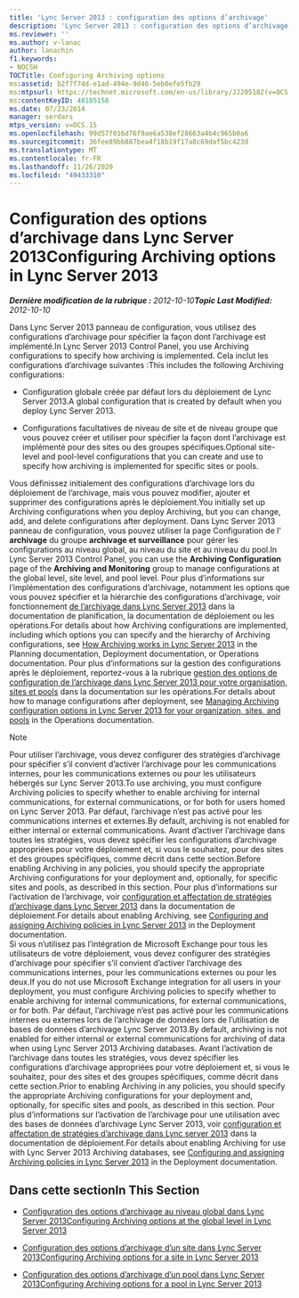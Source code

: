```yaml
---
title: 'Lync Server 2013 : configuration des options d’archivage'
description: 'Lync Server 2013 : configuration des options d’archivage.'
ms.reviewer: ''
ms.author: v-lanac
author: lanachin
f1.keywords:
- NOCSH
TOCTitle: Configuring Archiving options
ms:assetid: b2f7f74d-e1ad-494e-9d46-5eb0efe5fb29
ms:mtpsurl: https://technet.microsoft.com/en-us/library/JJ205182(v=OCS.15)
ms:contentKeyID: 48185158
ms.date: 07/23/2014
manager: serdars
mtps_version: v=OCS.15
ms.openlocfilehash: 99d57f016d76f9ae6a538ef28663a4b4c965b0a6
ms.sourcegitcommit: 36fee89bb887bea4f18b19f17a8c69daf5bc423d
ms.translationtype: MT
ms.contentlocale: fr-FR
ms.lasthandoff: 11/26/2020
ms.locfileid: "49433310"
---
```

# <a name="configuring-archiving-options-in-lync-server-2013"></a><span data-ttu-id="a9f2f-103">Configuration des options d’archivage dans Lync Server 2013</span><span class="sxs-lookup"><span data-stu-id="a9f2f-103">Configuring Archiving options in Lync Server 2013</span></span>

<div data-xmlns="http://www.w3.org/1999/xhtml">

<div class="topic" data-xmlns="http://www.w3.org/1999/xhtml" data-msxsl="urn:schemas-microsoft-com:xslt" data-cs="https://msdn.microsoft.com/">

<div data-asp="https://msdn2.microsoft.com/asp">



</div>

<div id="mainSection">

<div id="mainBody"><span data-ttu-id="a9f2f-104">

<span> </span></span><span class="sxs-lookup"><span data-stu-id="a9f2f-104">

<span> </span></span></span>

<span data-ttu-id="a9f2f-105">_**Dernière modification de la rubrique :** 2012-10-10_</span><span class="sxs-lookup"><span data-stu-id="a9f2f-105">_**Topic Last Modified:** 2012-10-10_</span></span>

<span data-ttu-id="a9f2f-106">Dans Lync Server 2013 panneau de configuration, vous utilisez des configurations d’archivage pour spécifier la façon dont l’archivage est implémenté.</span><span class="sxs-lookup"><span data-stu-id="a9f2f-106">In Lync Server 2013 Control Panel, you use Archiving configurations to specify how archiving is implemented.</span></span> <span data-ttu-id="a9f2f-107">Cela inclut les configurations d’archivage suivantes :</span><span class="sxs-lookup"><span data-stu-id="a9f2f-107">This includes the following Archiving configurations:</span></span>

  - <span data-ttu-id="a9f2f-108">Configuration globale créée par défaut lors du déploiement de Lync Server 2013.</span><span class="sxs-lookup"><span data-stu-id="a9f2f-108">A global configuration that is created by default when you deploy Lync Server 2013.</span></span>

  - <span data-ttu-id="a9f2f-109">Configurations facultatives de niveau de site et de niveau groupe que vous pouvez créer et utiliser pour spécifier la façon dont l’archivage est implémenté pour des sites ou des groupes spécifiques.</span><span class="sxs-lookup"><span data-stu-id="a9f2f-109">Optional site-level and pool-level configurations that you can create and use to specify how archiving is implemented for specific sites or pools.</span></span>

<span data-ttu-id="a9f2f-110">Vous définissez initialement des configurations d’archivage lors du déploiement de l’archivage, mais vous pouvez modifier, ajouter et supprimer des configurations après le déploiement.</span><span class="sxs-lookup"><span data-stu-id="a9f2f-110">You initially set up Archiving configurations when you deploy Archiving, but you can change, add, and delete configurations after deployment.</span></span> <span data-ttu-id="a9f2f-111">Dans Lync Server 2013 panneau de configuration, vous pouvez utiliser la page Configuration de l' **archivage** du groupe **archivage et surveillance** pour gérer les configurations au niveau global, au niveau du site et au niveau du pool.</span><span class="sxs-lookup"><span data-stu-id="a9f2f-111">In Lync Server 2013 Control Panel, you can use the **Archiving Configuration** page of the **Archiving and Monitoring** group to manage configurations at the global level, site level, and pool level.</span></span> <span data-ttu-id="a9f2f-112">Pour plus d’informations sur l’implémentation des configurations d’archivage, notamment les options que vous pouvez spécifier et la hiérarchie des configurations d’archivage, voir fonctionnement [de l’archivage dans Lync Server 2013](lync-server-2013-how-archiving-works.md) dans la documentation de planification, la documentation de déploiement ou les opérations.</span><span class="sxs-lookup"><span data-stu-id="a9f2f-112">For details about how Archiving configurations are implemented, including which options you can specify and the hierarchy of Archiving configurations, see [How Archiving works in Lync Server 2013](lync-server-2013-how-archiving-works.md) in the Planning documentation, Deployment documentation, or Operations documentation.</span></span> <span data-ttu-id="a9f2f-113">Pour plus d’informations sur la gestion des configurations après le déploiement, reportez-vous à la rubrique [gestion des options de configuration de l’archivage dans Lync Server 2013 pour votre organisation, sites et pools](lync-server-2013-managing-archiving-configuration-options-for-your-organization-sites-and-pools.md) dans la documentation sur les opérations.</span><span class="sxs-lookup"><span data-stu-id="a9f2f-113">For details about how to manage configurations after deployment, see [Managing Archiving configuration options in Lync Server 2013 for your organization, sites, and pools](lync-server-2013-managing-archiving-configuration-options-for-your-organization-sites-and-pools.md) in the Operations documentation.</span></span>

<div>


> [!NOTE]  
> <span data-ttu-id="a9f2f-114">Pour utiliser l’archivage, vous devez configurer des stratégies d’archivage pour spécifier s’il convient d’activer l’archivage pour les communications internes, pour les communications externes ou pour les utilisateurs hébergés sur Lync Server 2013.</span><span class="sxs-lookup"><span data-stu-id="a9f2f-114">To use archiving, you must configure Archiving policies to specify whether to enable archiving for internal communications, for external communications, or for both for users homed on Lync Server 2013.</span></span> <span data-ttu-id="a9f2f-115">Par défaut, l’archivage n’est pas activé pour les communications internes et externes.</span><span class="sxs-lookup"><span data-stu-id="a9f2f-115">By default, archiving is not enabled for either internal or external communications.</span></span> <span data-ttu-id="a9f2f-116">Avant d’activer l’archivage dans toutes les stratégies, vous devez spécifier les configurations d’archivage appropriées pour votre déploiement et, si vous le souhaitez, pour des sites et des groupes spécifiques, comme décrit dans cette section.</span><span class="sxs-lookup"><span data-stu-id="a9f2f-116">Before enabling Archiving in any policies, you should specify the appropriate Archiving configurations for your deployment and, optionally, for specific sites and pools, as described in this section.</span></span> <span data-ttu-id="a9f2f-117">Pour plus d’informations sur l’activation de l’archivage, voir <A href="lync-server-2013-configuring-and-assigning-archiving-policies.md">configuration et affectation de stratégies d’archivage dans Lync Server 2013</A> dans la documentation de déploiement.</span><span class="sxs-lookup"><span data-stu-id="a9f2f-117">For details about enabling Archiving, see <A href="lync-server-2013-configuring-and-assigning-archiving-policies.md">Configuring and assigning Archiving policies in Lync Server 2013</A> in the Deployment documentation.</span></span><BR><span data-ttu-id="a9f2f-118">Si vous n’utilisez pas l’intégration de Microsoft Exchange pour tous les utilisateurs de votre déploiement, vous devez configurer des stratégies d’archivage pour spécifier s’il convient d’activer l’archivage des communications internes, pour les communications externes ou pour les deux.</span><span class="sxs-lookup"><span data-stu-id="a9f2f-118">If you do not use Microsoft Exchange integration for all users in your deployment, you must configure Archiving policies to specify whether to enable archiving for internal communications, for external communications, or for both.</span></span> <span data-ttu-id="a9f2f-119">Par défaut, l’archivage n’est pas activé pour les communications internes ou externes lors de l’archivage de données lors de l’utilisation de bases de données d’archivage Lync Server 2013.</span><span class="sxs-lookup"><span data-stu-id="a9f2f-119">By default, archiving is not enabled for either internal or external communications for archiving of data when using Lync Server 2013 Archiving databases.</span></span> <span data-ttu-id="a9f2f-120">Avant l’activation de l’archivage dans toutes les stratégies, vous devez spécifier les configurations d’archivage appropriées pour votre déploiement et, si vous le souhaitez, pour des sites et des groupes spécifiques, comme décrit dans cette section.</span><span class="sxs-lookup"><span data-stu-id="a9f2f-120">Prior to enabling Archiving in any policies, you should specify the appropriate Archiving configurations for your deployment and, optionally, for specific sites and pools, as described in this section.</span></span> <span data-ttu-id="a9f2f-121">Pour plus d’informations sur l’activation de l’archivage pour une utilisation avec des bases de données d’archivage Lync Server 2013, voir <A href="lync-server-2013-configuring-and-assigning-archiving-policies.md">configuration et affectation de stratégies d’archivage dans Lync server 2013</A> dans la documentation de déploiement.</span><span class="sxs-lookup"><span data-stu-id="a9f2f-121">For details about enabling Archiving for use with Lync Server 2013 Archiving databases, see <A href="lync-server-2013-configuring-and-assigning-archiving-policies.md">Configuring and assigning Archiving policies in Lync Server 2013</A> in the Deployment documentation.</span></span>



</div>

<div>

## <a name="in-this-section"></a><span data-ttu-id="a9f2f-122">Dans cette section</span><span class="sxs-lookup"><span data-stu-id="a9f2f-122">In This Section</span></span>

  - [<span data-ttu-id="a9f2f-123">Configuration des options d’archivage au niveau global dans Lync Server 2013</span><span class="sxs-lookup"><span data-stu-id="a9f2f-123">Configuring Archiving options at the global level in Lync Server 2013</span></span>](lync-server-2013-configuring-archiving-options-at-the-global-level.md)

  - [<span data-ttu-id="a9f2f-124">Configuration des options d’archivage d’un site dans Lync Server 2013</span><span class="sxs-lookup"><span data-stu-id="a9f2f-124">Configuring Archiving options for a site in Lync Server 2013</span></span>](lync-server-2013-configuring-archiving-options-for-a-site.md)

  - [<span data-ttu-id="a9f2f-125">Configuration des options d’archivage d’un pool dans Lync Server 2013</span><span class="sxs-lookup"><span data-stu-id="a9f2f-125">Configuring Archiving options for a pool in Lync Server 2013</span></span>](lync-server-2013-configuring-archiving-options-for-a-pool.md)

<span data-ttu-id="a9f2f-126"></div>

</div>

<span> </span>

</div>

</div>

</span><span class="sxs-lookup"><span data-stu-id="a9f2f-126"></div>

</div>

<span> </span>

</div>

</div>

</span></span></div>

